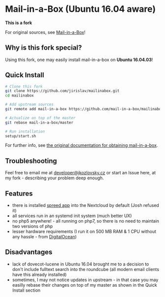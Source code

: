 Mail-in-a-Box (Ubuntu 16.04 aware)
==================================

**This is a fork**

For original sources, see [Mail-in-a-Box](https://github.com/mail-in-a-box/mailinabox)!

Why is this fork special?
-------------------------

Using this fork, one may easily install mail-in-a-box on **Ubuntu 16.04.03**!

Quick Install
-------------

```bash
# Clone this fork
git clone https://github.com/jirislav/mailinabox.git
cd mailinabox

# Add upstream sources
git remote add mail-in-a-box https://github.com/mail-in-a-box/mailinabox.git

# Actualize on top of the master
git rebase mail-in-a-box/master

# Run installation
setup/start.sh
```

For further info, see [the original documentation for obtaining mail-in-a-box](https://mailinabox.email/guide.html).

Troubleshooting
---------------

Feel free to email me at [developer@jkozlovsky.cz](mailto://developer@jkozlovsky.cz) or start an Issue here, at my fork - describing your problem deep enough.

Features
--------

* there is installed [spreed app](https://nextcloud.com/webrtc/) into the Nextcloud by default (Josh refused it)
* all services run in an systemd init system (much better UX)
* no php5 anywhere! - all running on php7, so there is no need to maintain two versions of php
* lesser hardware requirements (I run it on 500 MB RAM & 1 CPU without any hassle - from [DigitalOcean](https://www.digitalocean.com/?refcode=210c1aeb22bb&utm_campaign=Referral_Invite&utm_medium=Referral_Program&utm_source=CopyPaste))

Disadvantages
-------------

* lack of dovecot-lucene in Ubuntu 16.04 brought me to a decision to don't include fulltext search into the roundcube (all modern email clients have this already installed)
* sometimes, I may not notice updates in upstream - in that case you may easilly rebase their changes on top of my master as shown in the Quick Install section
